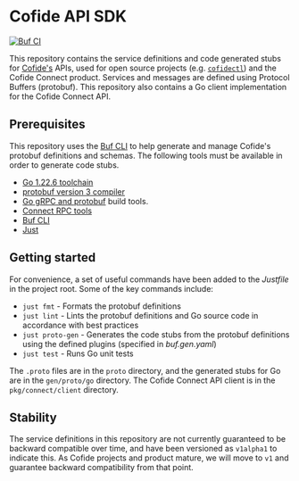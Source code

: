 # Cofide API SDK

[![Buf CI](https://github.com/cofide/cofide-api-sdk/workflows/buf-ci/badge.svg)](https://github.com/cofide/cofide-api-sdk/actions?query=workflow%3Abuf-ci+branch%3Amain)

This repository contains the service definitions and code generated stubs for [Cofide's](https://www.cofide.io/) APIs, used for open source projects (e.g. [`cofidectl`](https://github.com/cofide/cofidectl)) and the Cofide Connect product.
Services and messages are defined using Protocol Buffers (protobuf).
This repository also contains a Go client implementation for the Cofide Connect API.

## Prerequisites

This repository uses the [Buf CLI](https://buf.build/docs/ecosystem/cli-overview) to help generate and manage Cofide's protobuf definitions and schemas.
The following tools must be available in order to generate code stubs.

- [Go 1.22.6 toolchain](https://golang.org/doc/install)
- [protobuf version 3 compiler](https://grpc.io/docs/protoc-installation/)
- [Go gRPC and protobuf](https://grpc.io/docs/languages/go/quickstart/#prerequisites) build tools.
- [Connect RPC tools](https://connectrpc.com/docs/go/getting-started#prerequisites)
- [Buf CLI](https://buf.build/docs/installation)
- [Just](https://github.com/casey/just)

## Getting started

For convenience, a set of useful commands have been added to the *Justfile* in the project root.
Some of the key commands include:

- `just fmt` - Formats the protobuf definitions
- `just lint` - Lints the protobuf definitions and Go source code in accordance with best practices
- `just proto-gen` - Generates the code stubs from the protobuf definitions using the defined plugins (specified in *buf.gen.yaml*)
- `just test` - Runs Go unit tests

The `.proto` files are in the `proto` directory, and the generated stubs for Go are in the `gen/proto/go` directory.
The Cofide Connect API client is in the `pkg/connect/client` directory.

## Stability

The service definitions in this repository are not currently guaranteed to be backward compatible over time, and have been versioned as `v1alpha1` to indicate this.
As Cofide projects and product mature, we will move to `v1` and guarantee backward compatibility from that point.
